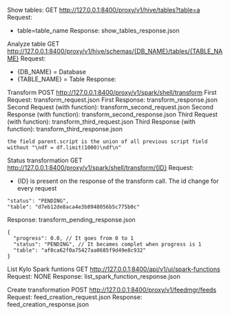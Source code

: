 Show tables:
GET http://127.0.0.1:8400/proxy/v1/hive/tables?table=a
Request:
 - table=table_name
Response: show_tables_response.json

Analyze table
GET http://127.0.0.1:8400/proxy/v1/hive/schemas/{DB_NAME}/tables/{TABLE_NAME}
Request:
 - {DB_NAME} = Database
 - {TABLE_NAME} = Table
Response:

Transform
POST http://127.0.0.1:8400/proxy/v1/spark/shell/transform
First Request: transform_request.json
First Response: transform_response.json
Second Request (with function): transform_second_request.json
Second Response (with function): transform_second_response.json
Third Request (with function): transform_third_request.json
Third Response (with function): transform_third_response.json

```
the field parent.script is the union of all previous script field without "\ndf = df.limit(1000)\ndf\n"
```

Status transformation
GET http://127.0.0.1:8400/proxy/v1/spark/shell/transform/{ID}
Request:
  - {ID} is present on the response of the transform call. The id change for every request
  ```
  "status": "PENDING",
  "table": "d7eb12de8aca4e3b8948056b5c775b0c"
  ```
Response: transform_pending_response.json
```
{
  "progress": 0.0, // It goes from 0 to 1
  "status": "PENDING", // It becames complet when progress is 1
  "table": "af0ca62f0a75427aa0685f9d49e8c932"
}
```

List Kylo Spark funtions
GET http://127.0.0.1:8400/api/v1/ui/spark-functions
Request: NONE
Response: list_spark_function_response.json

Create transformation
POST http://127.0.0.1:8400/proxy/v1/feedmgr/feeds
Request: feed_creation_request.json
Response: feed_creation_response.json